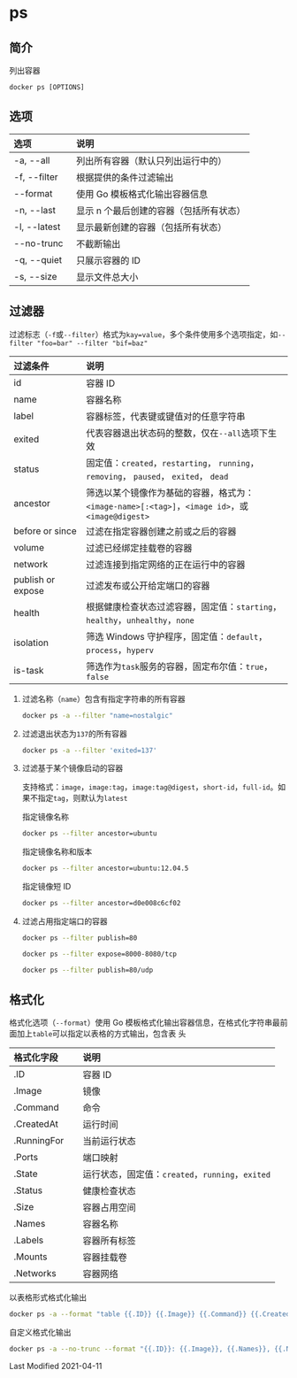 # ps

## 简介

列出容器

```
docker ps [OPTIONS]
```

## 选项

<style>
table th:first-of-type {
    width: 26%;
}
</style>

| 选项         | 说明                                    |
| :----------- | :-------------------------------------- |
| -a, --all    | 列出所有容器（默认只列出运行中的）      |
| -f, --filter | 根据提供的条件过滤输出                  |
| --format     | 使用 Go 模板格式化输出容器信息          |
| -n, --last   | 显示 n 个最后创建的容器（包括所有状态） |
| -l, --latest | 显示最新创建的容器（包括所有状态）      |
| --no-trunc   | 不截断输出                              |
| -q, --quiet  | 只展示容器的 ID                         |
| -s, --size   | 显示文件总大小                          |

## 过滤器

过滤标志（`-f`或`--filter`）格式为`kay=value`，多个条件使用多个选项指定，如`--filter "foo=bar" --filter "bif=baz"`

| 过滤条件          | 说明                                                                                            |
| :---------------- | :---------------------------------------------------------------------------------------------- |
| id                | 容器 ID                                                                                         |
| name              | 容器名称                                                                                        |
| label             | 容器标签，代表键或键值对的任意字符串                                                            |
| exited            | 代表容器退出状态码的整数，仅在`--all`选项下生效                                                 |
| status            | 固定值：`created`，`restarting`， `running`， `removing`， `paused`， `exited`， `dead`         |
| ancestor          | 筛选以某个镜像作为基础的容器，格式为：`<image-name>[:<tag>]`，`<image id>`，或 `<image@digest>` |
| before or since   | 过滤在指定容器创建之前或之后的容器                                                              |
| volume            | 过滤已经绑定挂载卷的容器                                                                        |
| network           | 过滤连接到指定网络的正在运行中的容器                                                            |
| publish or expose | 过滤发布或公开给定端口的容器                                                                    |
| health            | 根据健康检查状态过滤容器，固定值：`starting`，`healthy`，`unhealthy`，`none`                    |
| isolation         | 筛选 Windows 守护程序，固定值：`default`，`process`，`hyperv`                                   |
| is-task           | 筛选作为`task`服务的容器，固定布尔值：`true`，`false`                                           |

1. 过滤名称（`name`）包含有指定字符串的所有容器

   ```bash
   docker ps -a --filter "name=nostalgic"
   ```

2. 过滤退出状态为`137`的所有容器

   ```bash
   docker ps -a --filter 'exited=137'
   ```

3. 过滤基于某个镜像启动的容器

   支持格式：`image`，`image:tag`，`image:tag@digest`，`short-id`，`full-id`。如果不指定`tag`，则默认为`latest`

   指定镜像名称

   ```bash
   docker ps --filter ancestor=ubuntu
   ```

   指定镜像名称和版本

   ```bash
   docker ps --filter ancestor=ubuntu:12.04.5
   ```

   指定镜像短 ID

   ```bash
   docker ps --filter ancestor=d0e008c6cf02
   ```

4. 过滤占用指定端口的容器
   ```bash
   docker ps --filter publish=80
   ```
   ```bash
   docker ps --filter expose=8000-8080/tcp
   ```
   ```bash
   docker ps --filter publish=80/udp
   ```

## 格式化

格式化选项（`--format`）使用 Go 模板格式化输出容器信息，在格式化字符串最前面加上`table`可以指定以表格的方式输出，包含表
头

| 格式化字段  | 说明                                             |
| :---------- | :----------------------------------------------- |
| .ID         | 容器 ID                                          |
| .Image      | 镜像                                             |
| .Command    | 命令                                             |
| .CreatedAt  | 运行时间                                         |
| .RunningFor | 当前运行状态                                     |
| .Ports      | 端口映射                                         |
| .State      | 运行状态，固定值：`created`，`running`，`exited` |
| .Status     | 健康检查状态                                     |
| .Size       | 容器占用空间                                     |
| .Names      | 容器名称                                         |
| .Labels     | 容器所有标签                                     |
| .Mounts     | 容器挂载卷                                       |
| .Networks   | 容器网络                                         |

以表格形式格式化输出

```bash
docker ps -a --format "table {{.ID}} {{.Image}} {{.Command}} {{.CreatedAt}} {{.RunningFor}} {{.Ports}} {{.State}} {{.Status}} {{.Size}} {{.Names}} {{.Labels}} {{.Mounts}} {{.Networks}}"
```

自定义格式化输出

```bash
docker ps -a --no-trunc --format "{{.ID}}: {{.Image}}, {{.Names}}, {{.Networks}}, {{.Size}}, {{.CreatedAt}}\n{{.Command}}\n{{.RunningFor}}, {{.Ports}}, {{.State}}, {{.Status}}\n{{.Mounts}}\n"
```

Last Modified 2021-04-11
